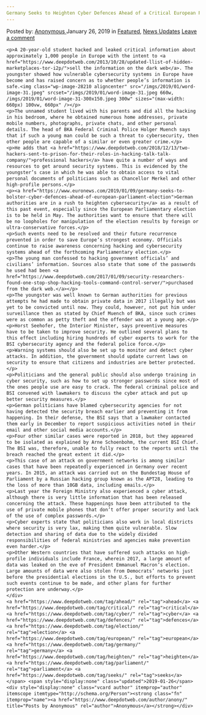 ```yaml
---
Germany Seeks to Heighten Cyber Defences Ahead of a Critical European Parliament Election in May
---
```

<article class="post-listing post-28207 post type-post status-publish format-standard has-post-thumbnail hentry  tag-ahead tag-critical tag-cyber tag-defences tag-election tag-european tag-germany tag-heighten tag-parliament tag-seeks">
    <div class="post-inner">
        <span>Posted by: <a href="https://www.deepdotweb.com/author/anony/" title="">Anonymous </a></span>
    <span>January 26, 2019</span>
    <span>in <a href="https://www.deepdotweb.com/category/deepdot-news/" rel="category tag">Featured</a>, <a href="https://www.deepdotweb.com/category/news-updates/" rel="category tag">News Updates</a></span>
    <span><a href="https://www.deepdotweb.com/2019/01/26/germany-seeks-to-heighten-cyber-defences-ahead-of-a-critical-european-parliament-election-in-may/#respond">Leave a comment</a></span>
    </p>
    <div class="clear"></div>
    
    <p>A 20-year-old student hacked and leaked critical information about approximately 1,000 people in Europe with the intent to <a href="https://www.deepdotweb.com/2013/10/28/updated-llist-of-hidden-marketplaces-tor-i2p/">sell the information on the dark web</a>. The youngster showed how vulnerable cybersecurity systems in Europe have become and has raised concern as to whether people’s information is safe.<img class="wp-image-28210 aligncenter" src="/imgs/2019/01/word-image-31.jpeg" srcset="/imgs/2019/01/word-image-31.jpeg 660w, /imgs/2019/01/word-image-31-300x150.jpeg 300w" sizes="(max-width: 660px) 100vw, 660px" /></p>
    <p>The unnamed student lived with his parents and did all the hacking in his bedroom, where he obtained numerous home addresses, private mobile numbers, photographs, private chats, and other personal details. The head of BKA Federal Criminal Police Holger Muench says that if such a young man could be such a threat to cybersecurity, then other people are capable of a similar or even greater crime.</p>
    <p>He adds that <a href="https://www.deepdotweb.com/2018/12/13/two-hackers-sent-to-prison-for-their-roles-in-hacking-talk-talk-company/">professional hackers</a> have quite a number of ways and resources to get around security systems. This is evidenced by the youngster’s case in which he was able to obtain access to vital personal documents of politicians such as Chancellor Merkel and other high-profile persons.</p>
    <p><a href="https://www.euronews.com/2019/01/09/germany-seeks-to-bolster-cyber-defences-ahead-of-european-parliament-election">German authorities are in a rush to heighten cybersecurity</a> as a result of this past event, especially since the European Parliamentary election is to be held in May. The authorities want to ensure that there will be no loopholes for manipulation of the election results by foreign or ultra-conservative forces.</p>
    <p>Such events need to be resolved and their future recurrence prevented in order to save Europe’s strongest economy. Officials continue to raise awareness concerning hacking and cybersecurity systems ahead of the forthcoming Parliamentary election.</p>
    <p>The young man confessed to hacking government officials’ and civilians’ information. Sources also state that some of the passwords he used had been <a href="https://www.deepdotweb.com/2017/01/09/security-researchers-found-one-stop-shop-hacking-tools-command-control-server/">purchased from the dark web.</a></p>
    <p>The youngster was well known to German authorities for previous attempts he had made to obtain private data in 2017 illegally but was yet to be convicted until now. They could, however, not put him under surveillance then as stated by Chief Muench of BKA, since such crimes were as common as petty theft and the offender was at a young age.</p>
    <p>Horst Seehofer, the Interior Minister, says preventive measures have to be taken to improve security. He outlined several plans to this effect including hiring hundreds of cyber experts to work for the BSI cybersecurity agency and the federal police force.</p>
    <p>Warning systems should also be set up to monitor and detect cyber attacks. In addition, the government should update current laws on security to ensure that citizens and industries are better protected.</p>
    <p>Politicians and the general public should also undergo training in cyber security, such as how to set up stronger passwords since most of the ones people use are easy to crack. The federal criminal police and BSI convened with lawmakers to discuss the cyber attack and put up better security measures.</p>
    <p>German politicians have blamed cybersecurity agencies for not having detected the security breach earlier and preventing it from happening. In their defense, the BSI says that a lawmaker contacted them early in December to report suspicious activities noted in their email and other social media accounts.</p>
    <p>Four other similar cases were reported in 2018, but they appeared to be isolated as explained by Arne Schoenbohm, the current BSI Chief. The BSI was, therefore, unable to fully react to the reports until the breach reached the great extent it did.</p>
    <p>This case of an attack on government networks is among similar cases that have been repeatedly experienced in Germany over recent years. In 2015, an attack was carried out on the Bundestag House of Parliament by a Russian hacking group known as the APT28, leading to the loss of more than 10GB data, including emails.</p>
    <p>Last year the Foreign Ministry also experienced a cyber attack, although there is very little information that has been released concerning the attack. These happenings have been attributed to the use of private mobile phones that don’t offer proper security and lack of the use of complex passwords.</p>
    <p>Cyber experts state that politicians also work in local districts where security is very lax, making them quite vulnerable. Slow detection and sharing of data due to the widely divided responsibilities of federal ministries and agencies make prevention even harder.</p>
    <p>Other Western countries that have suffered such attacks on high-profile individuals include France, wherein 2017, a large amount of data was leaked on the eve of President Emmanuel Macron’s election. Large amounts of data were also stolen from Democrats’ networks just before the presidential elections in the U.S., but efforts to prevent such events continue to be made, and other plans for further protection are underway.</p>
    </div>
    <a href="https://www.deepdotweb.com/tag/ahead/" rel="tag">ahead</a> <a href="https://www.deepdotweb.com/tag/critical/" rel="tag">critical</a> <a href="https://www.deepdotweb.com/tag/cyber/" rel="tag">cyber</a> <a href="https://www.deepdotweb.com/tag/defences/" rel="tag">defences</a> <a href="https://www.deepdotweb.com/tag/election/" rel="tag">election</a> <a href="https://www.deepdotweb.com/tag/european/" rel="tag">european</a> <a href="https://www.deepdotweb.com/tag/germany/" rel="tag">germany</a> <a href="https://www.deepdotweb.com/tag/heighten/" rel="tag">heighten</a> <a href="https://www.deepdotweb.com/tag/parliament/" rel="tag">parliament</a> <a href="https://www.deepdotweb.com/tag/seeks/" rel="tag">seeks</a></span> <span style="display:none" class="updated">2019-01-26</span>
    <div style="display:none" class="vcard author" itemprop="author" itemscope itemtype="http://schema.org/Person"><strong class="fn" itemprop="name"><a href="https://www.deepdotweb.com/author/anony/" title="Posts by Anonymous" rel="author">Anonymous</a></strong></div>
    
